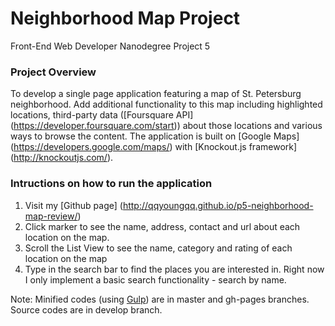 # Neighborhood Map Project
Front-End Web Developer Nanodegree Project 5

### Project Overview  
To develop a single page application featuring a map of St. Petersburg neighborhood.  Add additional functionality to this map including highlighted locations, third-party data ([Foursquare API] (https://developer.foursquare.com/start)) about those locations and various ways to browse the content. The application is built on [Google Maps] (https://developers.google.com/maps/) with [Knockout.js framework] (http://knockoutjs.com/).

### Intructions on how to run the application 
1. Visit my [Github page] (http://qqyoungqq.github.io/p5-neighborhood-map-review/)
2. Click marker to see the name, address, contact and url about each location on the map.
3. Scroll the List View to see the name, category and rating of each location on the map
4. Type in the search bar to find the places you are interested in. Right now I only implement a basic search functionality - search by name.

Note:
Minified codes (using [Gulp](http://gulpjs.com/)) are in master and gh-pages branches. Source codes are in develop branch. 

